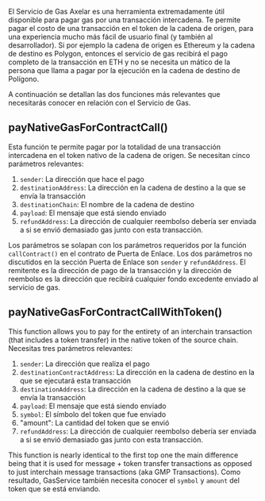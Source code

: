 El Servicio de Gas Axelar es una herramienta extremadamente útil disponible para pagar gas por una transacción intercadena. Te permite pagar el costo de una transacción en el token de la cadena de origen, para una experiencia mucho más fácil de usuario final (y también al desarrollador). Si por ejemplo la cadena de origen es Ethereum y la cadena de destino es Polygon, entonces el servicio de gas recibirá el pago completo de la transacción en ETH y no se necesita un mático de la persona que llama a pagar por la ejecución en la cadena de destino de Polígono.

A continuación se detallan las dos funciones más relevantes que necesitarás conocer en relación con el Servicio de Gas.

## payNativeGasForContractCall()

Esta función te permite pagar por la totalidad de una transacción intercadena en el token nativo de la cadena de origen. Se necesitan cinco parámetros relevantes:

1. `sender`: La dirección que hace el pago
2. `destinationAddress`: La dirección en la cadena de destino a la que se envía la transacción
3. `destinationChain`: El nombre de la cadena de destino
4. `payload`: El mensaje que está siendo enviado
5. `refundAddress`: La dirección de cualquier reembolso debería ser enviada a si se envió demasiado gas junto con esta transacción.

Los parámetros se solapan con los parámetros requeridos por la función `callContract()` en el contrato de Puerta de Enlace. Los dos parámetros no discutidos en la sección Puerta de Enlace son `sender` y `refundAddress`. El remitente es la dirección de pago de la transacción y la dirección de reembolso es la dirección que recibirá cualquier fondo excedente enviado al servicio de gas.

## payNativeGasForContractCallWithToken()

This function allows you to pay for the entirety of an interchain transaction (that includes a token transfer) in the native token of the source chain. Necesitas tres parámetros relevantes:

1. `sender`: La dirección que realiza el pago
2. `destinationContractAddress`: La dirección en la cadena de destino en la que se ejecutará esta transacción
3. `destinationAddress`: La dirección en la cadena de destino a la que se envía la transacción
4. `payload`: El mensaje que está siendo enviado
5. `symbol`: El símbolo del token que fue enviado
6. "amount": La cantidad del token que se envió
7. `refundAddress`: La dirección de cualquier reembolso debería ser enviada a si se envió demasiado gas junto con esta transacción.

This function is nearly identical to the first top one the main difference being that it is used for message + token transfer transactions as opposed to just interchain message transactions (aka GMP Transactions). Como resultado, GasService también necesita conocer el `symbol` y `amount` del token que se está enviando.
